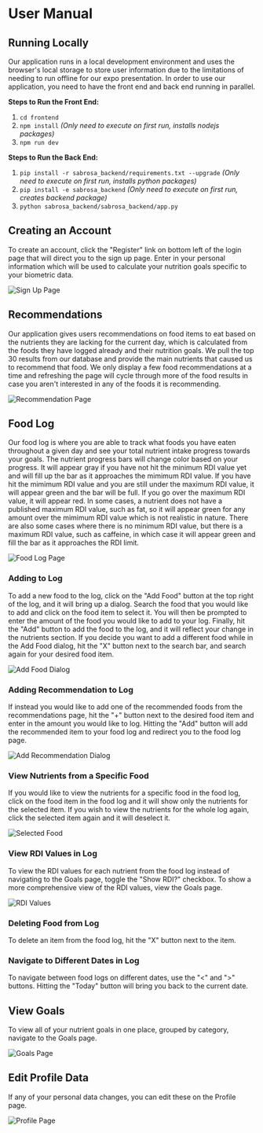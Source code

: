 # User Manual

## Running Locally

Our application runs in a local development environment and uses the browser's local storage to store user information due to the limitations of needing to run offline for our expo presentation. In order to use our application, you need to have the front end and back end running in parallel.

**Steps to Run the Front End:**

1. `cd frontend`
2. `npm install` _(Only need to execute on first run, installs nodejs packages)_
3. `npm run dev`

**Steps to Run the Back End:**

1. `pip install -r sabrosa_backend/requirements.txt --upgrade` _(Only need to execute on first run, installs python packages)_
2. `pip install -e sabrosa_backend` _(Only need to execute on first run, creates backend package)_
3. `python sabrosa_backend/sabrosa_backend/app.py`

## Creating an Account

To create an account, click the "Register" link on bottom left of the login page that will direct you to the sign up page. Enter in your personal information which will be used to calculate your nutrition goals specific to your biometric data.

![Sign Up Page](https://github.com/sngeorge27/SeniorDesign/blob/main/HomeworkAssigments/UIDesignSpecification/SignUp.png)

## Recommendations

Our application gives users recommendations on food items to eat based on the nutrients they are lacking for the current day, which is calculated from the foods they have logged already and their nutrition goals. We pull the top 30 results from our database and provide the main nutrients that caused us to recommend that food. We only display a few food recommendations at a time and refreshing the page will cycle through more of the food results in case you aren't interested in any of the foods it is recommending.

![Recommendation Page](https://github.com/sngeorge27/SeniorDesign/blob/main/HomeworkAssigments/UIDesignSpecification/Recommendations.png)

## Food Log

Our food log is where you are able to track what foods you have eaten throughout a given day and see your total nutrient intake progress towards your goals. The nutrient progress bars will change color based on your progress. It will appear gray if you have not hit the minimum RDI value yet and will fill up the bar as it approaches the mimimum RDI value. If you have hit the mimimum RDI value and you are still under the maximum RDI value, it will appear green and the bar will be full. If you go over the maximum RDI value, it will appear red. In some cases, a nutrient does not have a published maximum RDI value, such as fat, so it will appear green for any amount over the mimimum RDI value which is not realistic in nature. There are also some cases where there is no minimum RDI value, but there is a maximum RDI value, such as caffeine, in which case it will appear green and fill the bar as it approaches the RDI limit.

![Food Log Page](https://github.com/sngeorge27/SeniorDesign/blob/main/HomeworkAssigments/UIDesignSpecification/TrackFood.png)

### Adding to Log

To add a new food to the log, click on the "Add Food" button at the top right of the log, and it will bring up a dialog. Search the food that you would like to add and click on the food item to select it. You will then be prompted to enter the amount of the food you would like to add to your log. Finally, hit the "Add" button to add the food to the log, and it will reflect your change in the nutrients section. If you decide you want to add a different food while in the Add Food dialog, hit the "X" button next to the search bar, and search again for your desired food item.

![Add Food Dialog](https://github.com/sngeorge27/SeniorDesign/blob/main/HomeworkAssigments/UIDesignSpecification/AddFoodSearch.png)

### Adding Recommendation to Log

If instead you would like to add one of the recommended foods from the recommendations page, hit the "+" button next to the desired food item and enter in the amount you would like to log. Hitting the "Add" button will add the recommended item to your food log and redirect you to the food log page.

![Add Recommendation Dialog](https://github.com/sngeorge27/SeniorDesign/blob/main/HomeworkAssigments/UIDesignSpecification/AddRecommendation.png)

### View Nutrients from a Specific Food

If you would like to view the nutrients for a specific food in the food log, click on the food item in the food log and it will show only the nutrients for the selected item. If you wish to view the nutrients for the whole log again, click the selected item again and it will deselect it.

![Selected Food](https://github.com/sngeorge27/SeniorDesign/blob/main/HomeworkAssigments/UIDesignSpecification/SelectedFood.png)

### View RDI Values in Log

To view the RDI values for each nutrient from the food log instead of navigating to the Goals page, toggle the "Show RDI?" checkbox. To show a more comprehensive view of the RDI values, view the Goals page.

![RDI Values](https://github.com/sngeorge27/SeniorDesign/blob/main/HomeworkAssigments/UIDesignSpecification/ShowRDI.png)

### Deleting Food from Log

To delete an item from the food log, hit the "X" button next to the item.

### Navigate to Different Dates in Log

To navigate between food logs on different dates, use the "<" and ">" buttons. Hitting the "Today" button will bring you back to the current date.

## View Goals

To view all of your nutrient goals in one place, grouped by category, navigate to the Goals page.

![Goals Page](https://github.com/sngeorge27/SeniorDesign/blob/main/HomeworkAssigments/UIDesignSpecification/Goals.png)

## Edit Profile Data

If any of your personal data changes, you can edit these on the Profile page.

![Profile Page](https://github.com/sngeorge27/SeniorDesign/blob/main/HomeworkAssigments/UIDesignSpecification/Profile.png)
